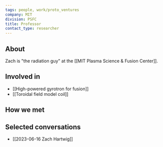 ```yaml
---
tags: people, work/proto_ventures
company: MIT
division: PSFC
title: Professor
contact_type: researcher
---
```

## About
Zach is "the radiation guy" at the [[MIT Plasma Science & Fusion Center]].

## Involved in
- [[High-powered gyrotron for fusion]]
- [[Toroidal field model coil]]

## How we met

## Selected conversations
- [[2023-06-16 Zach Hartwig]]